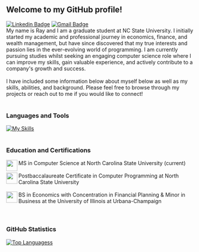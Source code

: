 ## Welcome to my GitHub profile!
[![Linkedin Badge](https://img.shields.io/badge/-raywang612-blue?style=flat&logo=Linkedin&logoColor=white&link=https://www.linkedin.com/in/raywang612/)](https://www.linkedin.com/in/raywang612/)
[![Gmail Badge](https://img.shields.io/badge/-raywang612-c14438?style=flat&logo=Gmail&logoColor=white&link=mailto:raywang612@gmail.com)](mailto:raywang612@gmail.com)
<br>
My name is Ray and I am a graduate student at NC State University. I initially started my academic and professional journey in economics, finance, and wealth management, but have since discovered that my true interests and passion lies in the ever-evolving world of programming. I am currently pursuing studies whilst seeking an engaging computer science role where I can improve my skills, gain valuable experience, and actively contribute to a company's growth and success.
<br>
<br>
I have included some information below about myself below as well as my skills, abilities, and background. Please feel free to browse through my projects or reach out to me if you would like to connect!
<br>
<br>
### Languages and Tools
[![My Skills](https://skillicons.dev/icons?i=java,c,cpp,js,react,mysql,py,html,css,ansible,aws,docker,eclipse,git,linux,materialui,ruby)](https://skillicons.dev)
<br>
<br>
### Education and Certifications
<img align="left" src="https://upload.wikimedia.org/wikipedia/commons/e/e1/North_Carolina_State_University_Athletic_logo.svg" width=30px>MS in Computer Science at North Carolina State University (current)
<br>
<br>
<img align="left" src="https://upload.wikimedia.org/wikipedia/commons/e/e1/North_Carolina_State_University_Athletic_logo.svg" width=30px>Postbaccalaureate Certificate in Computer Programming at North Carolina State University
<br>
<br>
<img align="left" src="https://brand.illinois.edu/wp-content/uploads/2021/09/block-I-blue-background.png" width=30px>BS in Economics with Concentration in Financial Planning & Minor in Business at the University of Illinois at Urbana-Champaign
<br>
<br>
<br>
### GitHub Statistics
[![Top Languagess](https://github-readme-stats.vercel.app/api/top-langs/?username=wangster6)](https://github.com/wangster6/github-readme-stats)
